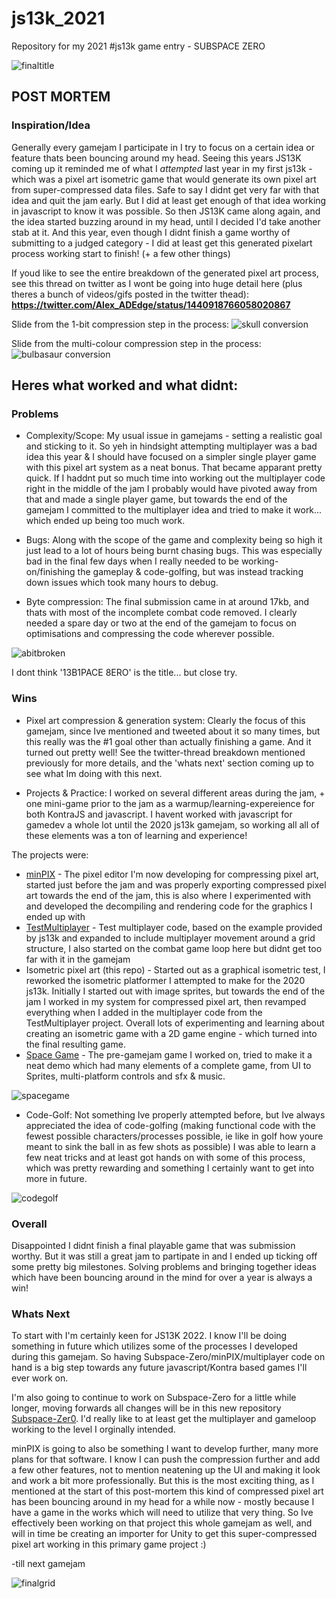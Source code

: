 # js13k_2021
Repository for my 2021 #js13k game entry - SUBSPACE ZERO

![finaltitle](finaltitle.gif)

## POST MORTEM

### Inspiration/Idea 
Generally every gamejam I participate in I try to focus on a certain idea or feature thats been bouncing around my head. 
Seeing this years JS13K coming up it reminded me of what I *attempted* last year in my first js13k - which was a pixel art isometric game that would generate its own pixel art from super-compressed data files.
Safe to say I didnt get very far with that idea and quit the jam early. But I did at least get enough of that idea working in javascript to know it was possible. 
So then JS13K came along again, and the idea started buzzing around in my head, until I decided I'd take another stab at it. 
And this year, even though I didnt finish a game worthy of submitting to a judged category - I did at least get this generated pixelart process working start to finish! (+ a few other things)

If youd like to see the entire breakdown of the generated pixel art process, see this thread on twitter as I wont be going into huge detail here (plus theres a bunch of videos/gifs posted in the twitter thead): **https://twitter.com/Alex_ADEdge/status/1440918766058020867**

Slide from the 1-bit compression step in the process:
![skull conversion](skull_conversion.png)

Slide from the multi-colour compression step in the process:
![bulbasaur conversion](bulba_conversion.png)

## Heres what worked and what didnt:

### Problems

* Complexity/Scope: My usual issue in gamejams - setting a realistic goal and sticking to it. So yeh in hindsight attempting multiplayer was a bad idea this year & I should have focused on a simpler single player game with this pixel art system as a neat bonus. That became apparant pretty quick. If I haddnt put so much time into working out the multiplayer code right in the middle of the jam I probably would have pivoted away from that and made a single player game, but towards the end of the gamejam I committed to the multiplayer idea and tried to make it work... which ended up being too much work.

* Bugs: Along with the scope of the game and complexity being so high it just lead to a lot of hours being burnt chasing bugs. This was especially bad in the final few days when I really needed to be working-on/finishing the gameplay & code-golfing, but was instead tracking down  issues which took many hours to debug.

* Byte compression: The final submission came in at around 17kb, and thats with most of the incomplete combat code removed. I clearly needed a spare day or two at the end of the gamejam to focus on optimisations and compressing the code wherever possible.

![abitbroken](broken.gif)

I dont think '13B1PACE 8ERO' is the title... but close try.

### Wins 

* Pixel art compression & generation system: Clearly the focus of this gamejam, since Ive mentioned and tweeted about it so many times, but this really was the #1 goal other than actually finishing a game. And it turned out pretty well! See the twitter-thread breakdown mentioned previously for more details, and the 'whats next' section coming up to see what Im doing with this next.

* Projects & Practice: I worked on several different areas during the jam, + one mini-game prior to the jam as a warmup/learning-expereience for both KontraJS and javascript. I havent worked with javascript for gamedev a whole lot until the 2020 js13k gamejam, so working all all of these elements was a ton of learning and experience! 
 
The projects were:
   * [minPIX](https://github.com/AD-Edge/minPIX) - The pixel editor I'm now developing for compressing pixel art, started just before the jam and was properly exporting compressed pixel art towards the end of the jam, this is also where I experimented with and developed the decompiling and rendering code for the graphics I ended up with
   * [TestMultiplayer](https://github.com/AD-Edge/TestMP) - Test multiplayer code, based on the example provided by js13k and expanded to include multiplayer movement around a grid structure, I also started on the combat game loop here but didnt get too far with it in the gamejam
   * Isometric pixel art (this repo) - Started out as a graphical isometric test, I reworked the isometric platformer I attempted to make for the 2020 js13k. Initially I started out with image sprites, but towards the end of the jam I worked in my system for compressed pixel art, then revamped everything when I added in the multiplayer code from the TestMultiplayer project. Overall lots of experimenting and learning about creating an isometric game with a 2D game engine - which turned into the final resulting game. 
   * [Space Game](https://github.com/AD-Edge/SpaceGameTest) - The pre-gamejam game I worked on, tried to make it a neat demo which had many elements of a complete game, from UI to Sprites, multi-platform controls and sfx & music.

![spacegame](spacegame2.gif)

* Code-Golf: Not something Ive properly attempted before, but Ive always appreciated the idea of code-golfing (making functional code with the fewest possible characters/processes possible, ie like in golf how youre meant to sink the ball in as few shots as possible)
I was able to learn a few neat tricks and at least got hands on with some of this process, which was pretty rewarding and something I certainly want to get into more in future.

![codegolf](codegolf2.png)

### Overall
Disappointed I didnt finish a final playable game that was submission worthy. But it was still a great jam to partipate in and I ended up ticking off some pretty big milestones. Solving problems and bringing together ideas which have been bouncing around in the mind for over a year is always a win!

### Whats Next 
To start with I'm certainly keen for JS13K 2022. I know I'll be doing something in future which utilizes some of the processes I developed during this gamejam. So having Subspace-Zero/minPIX/multiplayer code on hand is a big step towards any future javascript/Kontra based games I'll ever work on.

I'm also going to continue to work on Subspace-Zero for a little while longer, moving forwards all changes will be in this new repository [Subspace-Zer0](https://github.com/AD-Edge/SubSpace-Zer0). I'd really like to at least get the multiplayer and gameloop working to the level I orginally intended.

minPIX is going to also be something I want to develop further, many more plans for that software. I know I can push the compression further and add a few other features, not to mention neatening up the UI and making it look and work a bit more professionally. But this is the most exciting thing, as I mentioned at the start of this post-mortem this kind of compressed pixel art has been bouncing around in my head for a while now - mostly because I have a game in the works which will need to utilize that very thing. So Ive effectively been working on that project this whole gamejam as well, and will in time be creating an importer for Unity to get this super-compressed pixel art working in this primary game project :)

-till next gamejam

![finalgrid](finalgrid.png)

